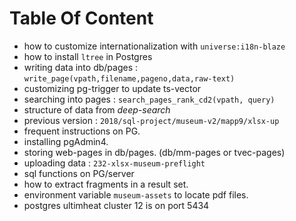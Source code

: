# Table Of Content

- how to customize internationalization with `universe:i18n-blaze`
- how to install `ltree` in Postgres
- writing data into db/pages : `write_page(vpath,filename,pageno,data,raw-text)`
- customizing pg-trigger to update ts-vector
- searching into pages : `search_pages_rank_cd2(vpath, query)`
- structure of data from _deep-search_
- previous version : `2018/sql-project/museum-v2/mapp9/xlsx-up`
- frequent instructions on PG.
- installing pgAdmin4.
- storing web-pages in db/pages. (db/mm-pages or tvec-pages)
- uploading data : `232-xlsx-museum-preflight`
- sql functions on PG/server
- how to extract fragments in a result set.
- environment variable `museum-assets` to locate pdf files.
- postgres ultimheat cluster 12 is on port 5434
